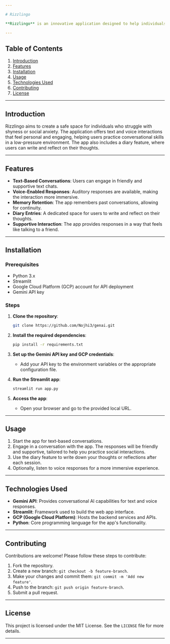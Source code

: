 ```yaml
---

# Rizzlingo

**Rizzlingo** is an innovative application designed to help individuals who are shy or socially anxious by engaging them in text-based conversations. The app provides supportive and friendly interactions, retaining conversation memory and offering a diary feature for personal reflection.

---
```


## Table of Contents
1. [Introduction](#introduction)
2. [Features](#features)
3. [Installation](#installation)
4. [Usage](#usage)
5. [Technologies Used](#technologies-used)
6. [Contributing](#contributing)
7. [License](#license)

---

## Introduction

Rizzlingo aims to create a safe space for individuals who struggle with shyness or social anxiety. The application offers text and voice interactions that feel personal and engaging, helping users practice conversational skills in a low-pressure environment. The app also includes a diary feature, where users can write and reflect on their thoughts.

---

## Features

- **Text-Based Conversations**: Users can engage in friendly and supportive text chats.
- **Voice-Enabled Responses**: Auditory responses are available, making the interaction more immersive.
- **Memory Retention**: The app remembers past conversations, allowing for continuity.
- **Diary Entries**: A dedicated space for users to write and reflect on their thoughts.
- **Supportive Interaction**: The app provides responses in a way that feels like talking to a friend.

---

## Installation

### Prerequisites

- Python 3.x
- Streamlit
- Google Cloud Platform (GCP) account for API deployment
- Gemini API key

### Steps

1. **Clone the repository**:
   ```bash
   git clone https://github.com/Nojhi3/genai.git
   ```

3. **Install the required dependencies**:
   ```bash
   pip install -r requirements.txt
   ```

4. **Set up the Gemini API key and GCP credentials**:
   - Add your API key to the environment variables or the appropriate configuration file.

5. **Run the Streamlit app**:
   ```bash
   streamlit run app.py
   ```

6. **Access the app**:
   - Open your browser and go to the provided local URL.

---

## Usage

1. Start the app for text-based conversations.
2. Engage in a conversation with the app. The responses will be friendly and supportive, tailored to help you practice social interactions.
3. Use the diary feature to write down your thoughts or reflections after each session.
4. Optionally, listen to voice responses for a more immersive experience.

---

## Technologies Used

- **Gemini API**: Provides conversational AI capabilities for text and voice responses.
- **Streamlit**: Framework used to build the web app interface.
- **GCP (Google Cloud Platform)**: Hosts the backend services and APIs.
- **Python**: Core programming language for the app's functionality.

---

## Contributing

Contributions are welcome! Please follow these steps to contribute:

1. Fork the repository.
2. Create a new branch: `git checkout -b feature-branch`.
3. Make your changes and commit them: `git commit -m 'Add new feature'`.
4. Push to the branch: `git push origin feature-branch`.
5. Submit a pull request.

---

## License

This project is licensed under the MIT License. See the `LICENSE` file for more details.

---
